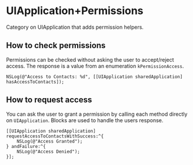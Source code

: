 UIApplication+Permissions
=========================

Category on UIApplication that adds permission helpers.


## How to check permissions

Permissions can be checked without asking the user to accept/reject access. The response is a value from an enumeration `kPermissionAccess`.

```objc
NSLog(@"Access to Contacts: %d", [[UIApplication sharedApplication] hasAccessToContacts]);
```


## How to request access

You can ask the user to grant a permission by calling each method directly on `UIApplication`. Blocks are used to handle the users response.

```objc
[[UIApplication sharedApplication] requestAccessToContactsWithSuccess:^{
    NSLog(@"Access Granted");
} andFailure:^{
    NSLog(@"Access Denied");
}];
```
